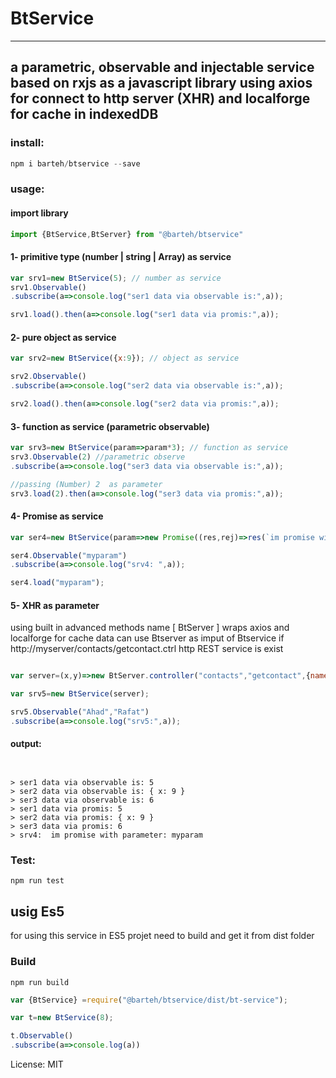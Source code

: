 # BtService
---
## a parametric, observable and  injectable service based on rxjs as a javascript library using axios for connect to http server (XHR) and localforge for cache in indexedDB

### install:

```js
npm i barteh/btservice --save
```

### usage:
####  import library
```js
import {BtService,BtServer} from "@barteh/btservice"
```

#### 1-  primitive type (number  | string | Array) as service
```js
var srv1=new BtService(5); // number as service
srv1.Observable()
.subscribe(a=>console.log("ser1 data via observable is:",a));

srv1.load().then(a=>console.log("ser1 data via promis:",a));
```


#### 2- pure object  as service
```js
var srv2=new BtService({x:9}); // object as service

srv2.Observable()
.subscribe(a=>console.log("ser2 data via observable is:",a));

srv2.load().then(a=>console.log("ser2 data via promis:",a));
```

#### 3- function as service (parametric observable)
```js
var srv3=new BtService(param=>param*3); // function as service
srv3.Observable(2) //parametric observe
.subscribe(a=>console.log("ser3 data via observable is:",a));

//passing (Number) 2  as parameter
srv3.load(2).then(a=>console.log("ser3 data via promis:",a));
```

#### 4- Promise as service 
```js
var ser4=new BtService(param=>new Promise((res,rej)=>res(`im promise with parameter: ${param}`)));

ser4.Observable("myparam")
.subscribe(a=>console.log("srv4: ",a));

ser4.load("myparam");
```
#### 5- XHR as parameter
 using built in advanced methods name [ BtServer ] wraps axios and localforge for cache data
 can use Btserver as imput of Btservice
if  http://myserver/contacts/getcontact.ctrl http REST service is exist

```js

var server=(x,y)=>new BtServer.controller("contacts","getcontact",{name:x,lname:y});

var srv5=new BtService(server);

srv5.Observable("Ahad","Rafat")
.subscribe(a=>console.log("srv5:",a));
```
#### output:
```


> ser1 data via observable is: 5
> ser2 data via observable is: { x: 9 }
> ser3 data via observable is: 6
> ser1 data via promis: 5
> ser2 data via promis: { x: 9 }
> ser3 data via promis: 6
> srv4:  im promise with parameter: myparam

```

### Test:
 `npm run test`

## usig Es5
for using this service in ES5 projet need to build and get it from dist folder
 ### Build
 `npm run build`

 ```js
 var {BtService} =require("@barteh/btservice/dist/bt-service");

var t=new BtService(8);

t.Observable()
.subscribe(a=>console.log(a))
 ```


License: MIT
